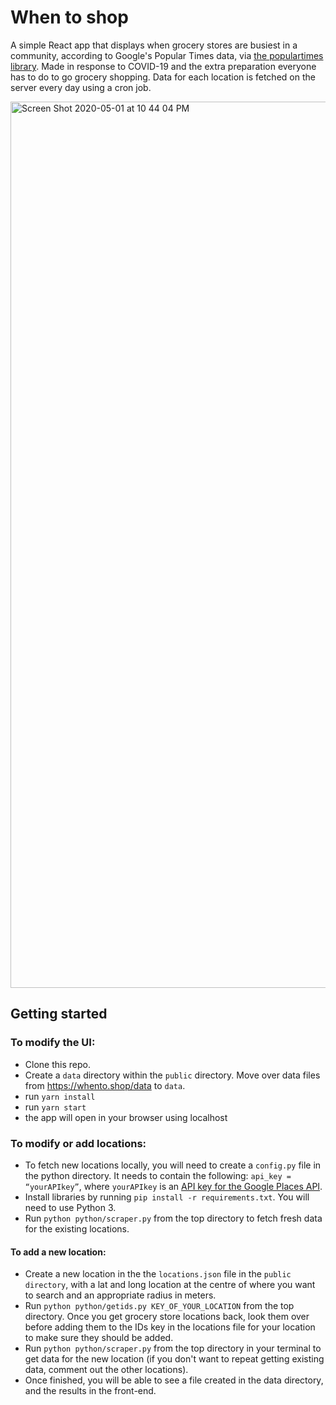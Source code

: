 # When to shop

A simple React app that displays when grocery stores are busiest in a community, according to Google's Popular Times data, via [the populartimes library](https://github.com/m-wrzr/populartimes). Made in response to COVID-19 and the extra preparation everyone has to do to go grocery shopping. Data for each location is fetched on the server every day using a cron job.

<img width="1418" alt="Screen Shot 2020-05-01 at 10 44 04 PM" src="https://user-images.githubusercontent.com/12213371/80853258-53f87500-8bfd-11ea-828a-4e6a4c9c30ff.png">

## Getting started

### To modify the UI:

- Clone this repo.
- Create a `data` directory within the `public` directory. Move over data files from https://whento.shop/data to `data`.
- run `yarn install`
- run `yarn start`
- the app will open in your browser using localhost

### To modify or add locations:

- To fetch new locations locally, you will need to create a `config.py` file in the python directory. It needs to contain the following: `api_key = “yourAPIkey”`, where `yourAPIkey` is an [API key for the Google Places API](https://developers.google.com/places/web-service/get-api-key).
- Install libraries by running `pip install -r requirements.txt`. You will need to use Python 3.
- Run `python python/scraper.py` from the top directory to fetch fresh data for the existing locations.

#### To add a new location:

- Create a new location in the the `locations.json` file in the `public directory`, with a lat and long location at the centre of where you want to search and an appropriate radius in meters.
- Run `python python/getids.py KEY_OF_YOUR_LOCATION` from the top directory. Once you get grocery store locations back, look them over before adding them to the IDs key in the locations file for your location to make sure they should be added.
- Run `python python/scraper.py` from the top directory in your terminal to get data for the new location (if you don't want to repeat getting existing data, comment out the other locations).
- Once finished, you will be able to see a file created in the data directory, and the results in the front-end.
